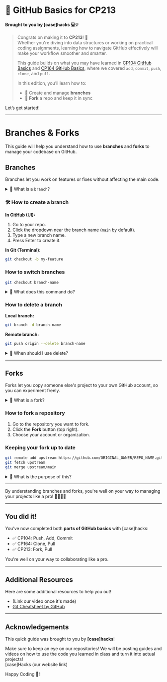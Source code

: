# 🚀 GitHub Basics for CP213  
#### Brought to you by [case]hacks 💻💡  

> Congrats on making it to **CP213**! 🎉  
> Whether you're diving into data structures or working on practical coding assignments, learning how to navigate GitHub effectively will make your workflow smoother and smarter.  
>  
> This guide builds on what you may have learned in [CP104 GitHub Basics](link) and [CP164 GitHub Basics](link), where we covered `add`, `commit`, `push`, `clone`, and `pull`.  
>  
> In this edition, you’ll learn how to:
> - 🌱 Create and manage **branches**
> - 🍴 **Fork** a repo and keep it in sync

Let’s get started!

---

# Branches & Forks

This guide will help you understand how to use **branches** and **forks** to manage your codebase on GitHub.

## Branches

Branches let you work on features or fixes without affecting the main code.

<details>
<summary>🤔 What is a <code>branch</code>?</summary>

A branch is like a copy of your project where you can make changes without messing up the original (usually the `main` or `master` branch). Once you're happy with your changes, you can merge your branch back into the main one.

</details>

### 🛠️ How to create a branch

**In GitHub (UI):**
1. Go to your repo.
2. Click the dropdown near the branch name (`main` by default).
3. Type a new branch name.
4. Press Enter to create it.

**In Git (Terminal):**
```bash
git checkout -b my-feature
```

### How to switch branches

```bash
git checkout branch-name
```

<details>
<summary>🤔 What does this command do?</summary>

This command switches your local environment to the selected branch so you can work on it.

</details>

### How to delete a branch

**Local branch:**
```bash
git branch -d branch-name
```

**Remote branch:**
```bash
git push origin --delete branch-name
```

<details>
<summary>🤔 When should I use delete? </summary>

Use with caution! Only delete branches that are no longer needed or have already been merged.

</details>

---

## Forks

Forks let you copy someone else's project to your own GitHub account, so you can experiment freely.

<details>
<summary>🤔 What is a fork? </summary>

A fork is a personal copy of someone else's repository. You can work on it independently, and later suggest changes to the original via a pull request.

</details>

### How to fork a repository

1. Go to the repository you want to fork.
2. Click the **Fork** button (top right).
3. Choose your account or organization.

### Keeping your fork up to date

```bash
git remote add upstream https://github.com/ORIGINAL_OWNER/REPO_NAME.git
git fetch upstream
git merge upstream/main
```

<details>
<summary>🤔 What is the purpose of this?</summary>

This keeps your fork in sync with the original repository so you always have the latest code and updates.

</details>

---

By understanding branches and forks, you're well on your way to managing your projects like a pro! 👩‍💻👨‍💻

---
## You did it!
You’ve now completed both **parts of GitHub basics** with [case]hacks:
- ✅ CP104: Push, Add, Commit  
- ✅ CP164: Clone, Pull  
- ✅ CP213: Fork, Pull  

You're well on your way to collaborating like a pro.

---

## Additional Resources

Here are some additional resources to help you out!
- (Link our video once it's made)
- [Git Cheatsheet by GitHub](https://education.github.com/git-cheat-sheet-education.pdf) 

---

## Acknowledgements

This quick guide was brought to you by **[case]hacks**!

Make sure to keep an eye on our repositories! We will be posting guides and videos on how to use the code you learned in class and turn it into actual projects!  
[case]Hacks (our website link)

Happy Coding 💛!